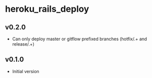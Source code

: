 # heroku_rails_deploy

## v0.2.0
- Can only deploy master or gitflow prefixed branches (hotfix/.+ and release/.+)

## v0.1.0
- Initial version
